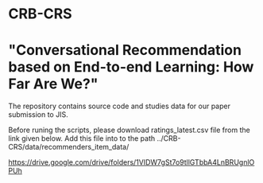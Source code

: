 # CRB-CRS
# "Conversational Recommendation based on End-to-end Learning: How Far Are We?"
The repository contains source code and studies data for our paper submission to JIS.


Before runing the scripts, please download ratings_latest.csv file from the link given below. Add this file into to the path ../CRB-CRS/data/recommenders_item_data/

https://drive.google.com/drive/folders/1VIDW7gSt7o9tllGTbbA4LnBRUgnlOPUh
